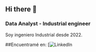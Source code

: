 ## **Hi there** 👋
### Data Analyst - Industrial engineer
Soy ingeniero Industrial desde 2022.

##Encuentramé en:
[![LinkedIn](https://www.linkedin.com/in/jorge-alzamora-nisperuza/)

<!--
**Jorge010101/Jorge010101** is a ✨ _special_ ✨ repository because its `README.md` (this file) appears on your GitHub profile.

Here are some ideas to get you started:

- 🔭 I’m currently working on ...
- 🌱 I’m currently learning ...
- 👯 I’m looking to collaborate on ...
- 🤔 I’m looking for help with ...
- 💬 Ask me about ...
- 📫 How to reach me: ...
- 😄 Pronouns: ...
- ⚡ Fun fact: ...
-->
